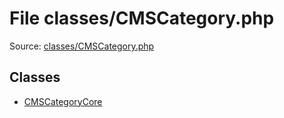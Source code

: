 File classes/CMSCategory.php
=========

Source: [classes/CMSCategory.php](https://github.com/PrestaShop/PrestaShop/blob/1.6.0.14/classes/CMSCategory.php)


Classes
-------

* [CMSCategoryCore](class.CMSCategoryCore.md)

